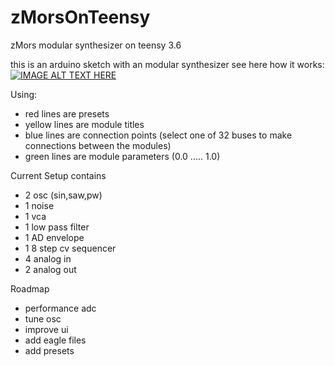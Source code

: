 # zMorsOnTeensy
zMors modular synthesizer on teensy 3.6

this is an arduino sketch with an modular synthesizer
see here how it works:
[![IMAGE ALT TEXT HERE](https://img.youtube.com/vi/jRED831GkwU/0.jpg)](https://www.youtube.com/watch?v=jRED831GkwU)


Using:
- red lines are presets
- yellow lines are module titles
- blue lines are connection points (select one of 32 buses to make connections between the modules)
- green lines are module parameters (0.0 ..... 1.0)

Current Setup contains
- 2 osc (sin,saw,pw)
- 1 noise
- 1 vca
- 1 low pass filter
- 1 AD envelope
- 1 8 step cv sequencer
- 4 analog in
- 2 analog out

Roadmap
- performance adc
- tune osc
- improve ui
- add eagle files
- add presets

